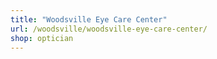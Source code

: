 ```yaml
---
title: "Woodsville Eye Care Center"
url: /woodsville/woodsville-eye-care-center/
shop: optician
---
```

